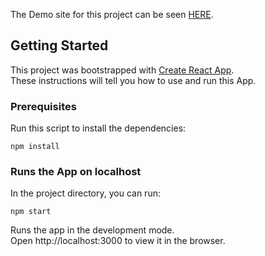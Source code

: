 The Demo site for this project can be seen [HERE](https://xtremax-daffa.netlify.com). <br />

## Getting Started

This project was bootstrapped with [Create React App](https://github.com/facebook/create-react-app). <br />
These instructions will tell you how to use and run this App.

### Prerequisites

Run this script to install the dependencies:

```
npm install
```

### Runs the App on localhost

In the project directory, you can run:

```
npm start
```

Runs the app in the development mode. <br />
Open http://localhost:3000 to view it in the browser.
